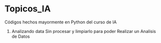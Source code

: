 # Topicos_IA
Códigos hechos mayormente en Python del curso de IA
1. Analizando data Sin procesar y limpiarlo para poder Realizar un Analisis de Datos
